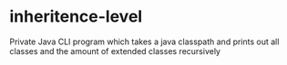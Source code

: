 # inheritence-level
Private Java CLI program which takes a java classpath and prints out all classes and the amount of extended classes recursively
